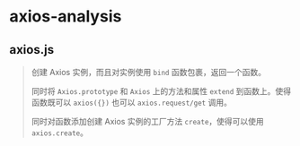 # axios-analysis

## axios.js

> 创建 Axios 实例，而且对实例使用 `bind` 函数包裹，返回一个函数。
> 
> 同时将 `Axios.prototype` 和 `Axios` 上的方法和属性 `extend` 到函数上。使得函数既可以 `axios({})` 也可以 `axios.request/get` 调用。
>
> 同时对函数添加创建 Axios 实例的工厂方法 `create`，使得可以使用 `axios.create`。
